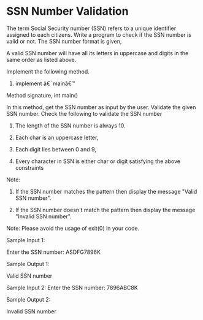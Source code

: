 # SSN Number Validation

The term Social Security number (SSN) refers to a unique identifier assigned to each citizens. Write a program to check if the SSN number is valid or not. The SSN number format is given,

<char><char><char><char><char><digit><digit><digit><digit><char>
A valid SSN number will have all its letters in uppercase and digits in the same order as listed above.

Implement the following method.

1. implement â€˜mainâ€™

Method signature, int main()

In this method, get the SSN number as input by the user. Validate the given SSN number. Check the following to validate the SSN number

1. The length of the SSN number is always 10.

2. Each char is an uppercase letter,

3. Each digit lies between 0 and 9,

4. Every character in SSN is either char or digit satisfying the above constraints

Note:

1. If the SSN number matches the pattern then display the message "Valid SSN number".

2. If the SSN number doesn't match the pattern then display the message "Invalid SSN number".

Note: Please avoid the usage of exit(0) in your code.  

Sample Input 1:

Enter the SSN number:
ASDFG7896K

Sample Output 1:

Valid SSN number


Sample Input 2:
Enter the SSN number:
7896ABC8K

Sample Output 2:

Invalid SSN number
